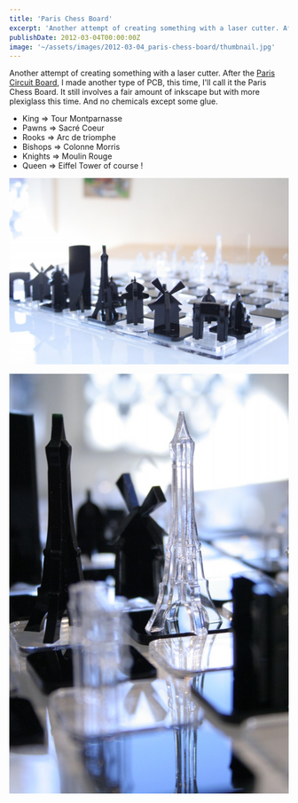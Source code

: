 ```yaml
---
title: 'Paris Chess Board'
excerpt: 'Another attempt of creating something with a laser cutter. After the Paris Circuit Board, I made another type of PCB, this time, Ill call it the Paris Chess Board. It still involves a...'
publishDate: 2012-03-04T00:00:00Z
image: '~/assets/images/2012-03-04_paris-chess-board/thumbnail.jpg'
---
```


Another attempt of creating something with a laser cutter. After the [Paris Circuit Board](http://mbonnin.net/2011/03/09/paris-circuit-board/), I made another type of PCB, this time, I'll call it the Paris Chess Board. It still involves a fair amount of inkscape but with more plexiglass this time. And no chemicals except some glue.

- King => Tour Montparnasse
- Pawns => Sacré Coeur
- Rooks => Arc de triomphe
- Bishops => Colonne Morris
- Knights => Moulin Rouge
- Queen => Eiffel Tower of course !

![](../../assets/images/2012-03-04_paris-chess-board/IMG_2005-1024x682.jpg)

![](../../assets/images/2012-03-04_paris-chess-board/IMG_19991-682x1024.jpg)
